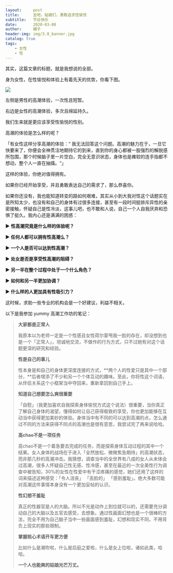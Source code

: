 ```yaml
---
layout:     post
title:      去吧，姑娘们，勇敢追求性愉悦
subtitle:   节日快乐
date:       2020-03-08
author:     姗子
header-img: img/3.8_banner.jpg
catalog: true
tags:
    - 女性
    - 性
---
```




其实，这篇文章的标题，就是我想说的全部。

身为女性，在性愉悦和体验上有着先天的优势，你看下图。

![](https://tva1.sinaimg.cn/large/00831rSTly1gclvp10ulcj30zk0k0tar.jpg)



左侧是男性的高潮体验，一次性且短暂。

右边是女性的高潮体验，多次且绵延持久。

我们生来就是更应该享受性愉悦的性别。

高潮的体验是怎么样的呢？

「有女性这样分享高潮的体验：“ 我无法回答这个问题。高潮的魅力在于，一旦它快要来了，你便会全神贯注地期待它的到来，直到你的身心都被一股强烈的解脱感所包围，那个时候脑子里一片空白，完全无意识状态，身体也是瘫软的连手指都不想动，整个人一直在抽搐。“」

这样的体验，你绝对值得拥有。

如果你已经开始享受，并且勇敢表达自己的需求了，那么恭喜你。

如果你还没有，我也能知道转变的路如何艰难，其实从小到大我对性这个话题实在是所知太少，也没有和自己的身体有过很多连接，甚至有一段时间挺排斥异性的亲密接触，怀疑自己是性冷淡，这事儿吧，也不敢和人说，自己一个人自我厌弃和恐惧了挺久。我内心还是满满的困惑：

**►** **性高潮究竟是什么样的体验呢？**

**► 任何人都可以拥有性高潮么？**

**► 一个人是否可以达到性高潮？**

**► 处女是否是享受性高潮的阻碍？**

**► 另一半在整个过程中处于一个什么角色？**

**► 如何和另一半更加协调？**

**► 什么样的人更加具有性吸引力？**



这时候，求助一些专业的机构会是一个好建议，利益不相关。



以下是我参加 yummy 高潮工作坊的笔记：

> **大家都是正常人**
>
> 我原本以为老师一定是一个性感且女性荷尔蒙甩我一脸的存在，却没想到也是一个「正常人」，坦诚地交流，不做作的行为方式，只不过她有对这个话题更深的研究和经验。
>
> **性是自己的事儿**
>
> 性本身是和自己的身体更深度连接的方式，**两个人的性爱只是其中一个部分，**后者增添了不少和另一个个体互动的趣味。至此，你将性这个词语，从伴侣关系这个小框架当中夺回来，重新拿回到自己手上。
>
>  **知道自己想要怎么爽很重要**
>
> 「自慰」（我更加喜欢自我探索身体愉悦方式这个说法）很重要，当你真正了解自己身体的渴望，懂得如何让自己获得极致的享受，你也更加能够在互动当中获得更加美妙的体验。身体当中有不同的可以达到高潮的点，怎么通过不同的方法来获得不同点的高潮也是很有意思，我尝试完了再来说哈哈。
>
>  **高chao不是一项任务**
>
> 高chao不是一个着急要去完成的任务，而是探索身体互动过程的其中一个结果。女人身体的战场在于进入「全然放松、微微焦急期待」的高潮状态，而非那几秒的高潮冲击。我猜想，调查当中的全世界有八成的女人从未体会过高潮，很多人怀疑自己性无感、性冷感，甚至在最近的一次全美性行为调查中被告知，30%的女性在性爱中有干涩疼痛的感觉，她们还用了这样的词来描述这种感受：「令人沮丧」 「丟脸的」 「感到羞耻」。绝大多数可能对高潮这件事情本身没有一个更加妥帖的认识。
>
>  **性幻想不羞耻**
>
> 真正的性器官是人的大脑。所以不光是动作上到位就可以的，还需要充分调动自己的大脑以及五官去感受，去想象。通过性画面幻想也是一个很棒的方法，完全不用为自己脑子当中一些画面感到羞耻，幻想和现实不同，不用背负上现实的那些限制。
>
> **掌握核心术语开车更方便**
>
> 比如什么是潮吹啦，什么是后庭之爱啦，什么是女上位啦，诸如此类，哈哈。
>
> **一个人也能爽的姑娘光芒万丈。**